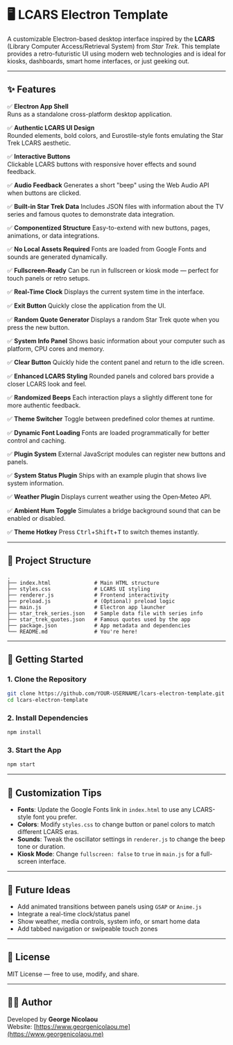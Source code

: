 # 🖥️ LCARS Electron Template

A customizable Electron-based desktop interface inspired by the **LCARS** (Library Computer Access/Retrieval System) from *Star Trek*. This template provides a retro-futuristic UI using modern web technologies and is ideal for kiosks, dashboards, smart home interfaces, or just geeking out.

---

## ✨ Features

✅ **Electron App Shell**  
Runs as a standalone cross-platform desktop application.

✅ **Authentic LCARS UI Design**  
Rounded elements, bold colors, and Eurostile-style fonts emulating the Star Trek LCARS aesthetic.

✅ **Interactive Buttons**  
Clickable LCARS buttons with responsive hover effects and sound feedback.

✅ **Audio Feedback**
Generates a short "beep" using the Web Audio API when buttons are clicked.

✅ **Built-in Star Trek Data**
Includes JSON files with information about the TV series and famous quotes to demonstrate data integration.

✅ **Componentized Structure**
Easy-to-extend with new buttons, pages, animations, or data integrations.

✅ **No Local Assets Required**
Fonts are loaded from Google Fonts and sounds are generated dynamically.

✅ **Fullscreen-Ready**
Can be run in fullscreen or kiosk mode — perfect for touch panels or retro setups.

✅ **Real-Time Clock**
Displays the current system time in the interface.

✅ **Exit Button**
Quickly close the application from the UI.

✅ **Random Quote Generator**
Displays a random Star Trek quote when you press the new button.

✅ **System Info Panel**
Shows basic information about your computer such as platform, CPU cores and memory.

✅ **Clear Button**
Quickly hide the content panel and return to the idle screen.

✅ **Enhanced LCARS Styling**
Rounded panels and colored bars provide a closer LCARS look and feel.

✅ **Randomized Beeps**
Each interaction plays a slightly different tone for more authentic feedback.

✅ **Theme Switcher**
Toggle between predefined color themes at runtime.

✅ **Dynamic Font Loading**
Fonts are loaded programmatically for better control and caching.

✅ **Plugin System**
External JavaScript modules can register new buttons and panels.

✅ **System Status Plugin**
Ships with an example plugin that shows live system information.

✅ **Weather Plugin**
Displays current weather using the Open‑Meteo API.

✅ **Ambient Hum Toggle**
Simulates a bridge background sound that can be enabled or disabled.

✅ **Theme Hotkey**
Press <kbd>Ctrl</kbd>+<kbd>Shift</kbd>+<kbd>T</kbd> to switch themes instantly.

---

## 📁 Project Structure

```
.
├── index.html              # Main HTML structure
├── styles.css              # LCARS UI styling
├── renderer.js             # Frontend interactivity
├── preload.js              # (Optional) preload logic
├── main.js                 # Electron app launcher
├── star_trek_series.json   # Sample data file with series info
├── star_trek_quotes.json   # Famous quotes used by the app
├── package.json            # App metadata and dependencies
└── README.md               # You're here!
```

---

## 🚀 Getting Started

### 1. Clone the Repository

```bash
git clone https://github.com/YOUR-USERNAME/lcars-electron-template.git
cd lcars-electron-template
```

### 2. Install Dependencies

```bash
npm install
```

### 3. Start the App

```bash
npm start
```

---

## 🎨 Customization Tips

 - **Fonts**: Update the Google Fonts link in `index.html` to use any LCARS-style font you prefer.
- **Colors**: Modify `styles.css` to change button or panel colors to match different LCARS eras.
 - **Sounds**: Tweak the oscillator settings in `renderer.js` to change the beep tone or duration.
- **Kiosk Mode**: Change `fullscreen: false` to `true` in `main.js` for a full-screen interface.

---

## 🔧 Future Ideas

- Add animated transitions between panels using `GSAP` or `Anime.js`
- Integrate a real-time clock/status panel
- Show weather, media controls, system info, or smart home data
- Add tabbed navigation or swipeable touch zones

---

## 📜 License

MIT License — free to use, modify, and share.

---

## 🧑‍💻 Author

Developed by **George Nicolaou**  
Website: [https://www.georgenicolaou.me](https://www.georgenicolaou.me)
